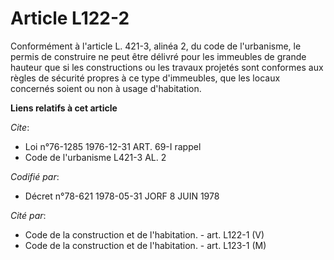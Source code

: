 # Article L122-2

Conformément à l'article L. 421-3, alinéa 2, du code de l'urbanisme, le permis de construire ne peut être délivré pour les
immeubles de grande hauteur que si les constructions ou les travaux projetés sont conformes aux règles de sécurité propres à
ce type d'immeubles, que les locaux concernés soient ou non à usage d'habitation.

**Liens relatifs à cet article**

_Cite_:

  - Loi n°76-1285 1976-12-31 ART. 69-I rappel
  - Code de l'urbanisme L421-3 AL. 2

_Codifié par_:

  - Décret n°78-621 1978-05-31 JORF 8 JUIN 1978

_Cité par_:

  - Code de la construction et de l'habitation. - art. L122-1 (V)
  - Code de la construction et de l'habitation. - art. L123-1 (M)
